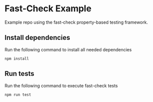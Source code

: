 # Fast-Check Example
Example repo using the fast-check property-based testing framework.

## Install dependencies
Run the following command to install all needed dependencies
```
npm install
```

## Run tests
Run the following command to execute fast-check tests
```
npm run test
```
